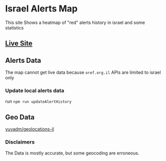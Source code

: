 # Israel Alerts Map

This site Shows a heatmap of "red" alerts history in israel and some statistics

## [Live Site](http://kerero.github.io/israel-alerts-map)

## Alerts Data

The map cannot get live data because `oref.org.il` APIs are limited to israel only

### Update local alerts data

run `npm run updateAlertHistory`

## Geo Data

[yuvadm/geolocations-il](https://github.com/yuvadm/geolocations-il)

### Disclaimers

The Data is mostly accurate, but some geocoding are erroneous.
